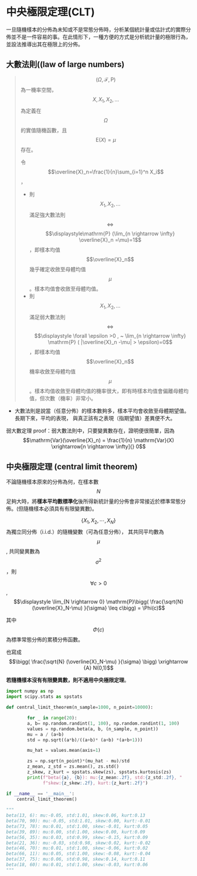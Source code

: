 # 中央極限定理(CLT)

一旦隨機樣本的分佈為未知或不是常態分佈時，分析某個統計量或估計式的實際分佈並不是一件容易的事。在此情形下，一種方便的方式是分析統計量的極限行為，並設法推導出其在極限上的分佈。

## 大數法則((law of large numbers)

> $$(\Omega, \mathcal{F}, \mathrm{P})$$為一機率空間，$$X, X_1, X_2, \ldots$$為定義在$$\Omega$$的實值隨機函數，且$$\mathrm{E}(X)=\mu$$存在。
>
> 令$$\overline{X}_n=\frac{1}{n}\sum_{i=1}^n X_i$$，
>
> * &#x20;則$$X_1,X_2, \ldots$$滿足強大數法則 $$\Leftrightarrow$$$$\displaystyle\mathrm{P} (\lim_{n \rightarrow \infty} \overline{X}_n =\mu)=1$$，即樣本均值$$\overline{X}_n$$幾乎確定收斂至母體均值$$\mu$$。樣本均值會收斂至母體均值。
> * &#x20;則$$X_1,X_2, \ldots$$滿足弱大數法則 $$\Leftrightarrow$$$$\displaystyle \forall \epsilon >0 , ~ \lim_{n \rightarrow \infty} \mathrm{P} ( |\overline{X}_n -\mu| > \epsilon)=0$$，即樣本均值$$\overline{X}_n$$機率收斂至母體均值$$\mu$$。樣本均值收斂至母體均值的機率很大，即有時樣本均值會偏離母體均值，但次數（機率）非常小。

* 大數法則是說當（任意分佈）的樣本數夠多，樣本平均會收斂至母體期望值。長期下來，平均的表現， 與真正該有之表現（指期望值）差異便不大。

弱大數定理 proof：弱大數法則中，只要變異數存在，證明便很簡單，因為$$\mathrm{Var}(\overline{X}_n) = \frac{1}{n} \mathrm{Var}(X)  \xrightarrow[n \rightarrow \infty]{} 0$$

## 中央極限定理 (central limit theorem)&#x20;

不論隨機樣本原來的分佈為何，在樣本數$$N$$足夠大時，將**樣本平均數標準化**後所得新統計量的分佈會非常接近於標準常態分佈。(但隨機樣本必須具有有限變異數)。

$$\{X_1,X_2,⋯,X_N \}$$為獨立同分佈（i.i.d.）的隨機變數（可為任意分佈）， 其共同平均數為$$\mu$$,  共同變異數為$$\sigma^2$$，則

$$\forall c > 0$$, $$\displaystyle \lim_{N \rightarrow 0} \mathrm{P}\bigg( \frac{\sqrt{N} (\overline{X}_N-\mu) }{\sigma} \leq c\bigg) = \Phi(c)$$

其中$$\Phi(c)$$為標準常態分佈的累積分佈函數。

也寫成 $$\bigg( \frac{\sqrt{N} (\overline{X}_N-\mu) }{\sigma} \bigg) \xrightarrow {A} N(0,1)$$

**若隨機樣本沒有有限變異數，則不適用中央極限定理**。&#x20;



```python
import numpy as np
import scipy.stats as spstats

def central_limit_theorem(n_sample=1000, n_point=10000):

        for _ in range(20):
        a, b= np.random.randint(1, 100), np.random.randint(1, 100)
        values = np.random.beta(a, b, (n_sample, n_point))
        mu = a / (a+b)
        std = np.sqrt((a*b)/((a+b)* (a+b) *(a+b+1)))

        mu_hat = values.mean(axis=1)

        zs = np.sqrt(n_point)*(mu_hat - mu)/std
        z_mean, z_std = zs.mean(), zs.std()
        z_skew, z_kurt = spstats.skew(zs), spstats.kurtosis(zs)
        print(f"beta({a}, {b}): mu:{z_mean:.2f}, std:{z_std:.2f}, "
              f"skew:{z_skew:.2f}, kurt:{z_kurt:.2f}")

if __name__ == '__main__':
    central_limit_theorem()
    
"""
beta(13, 6): mu:-0.05, std:1.01, skew:0.06, kurt:0.13
beta(70, 90): mu:-0.05, std:1.01, skew:0.00, kurt:-0.01
beta(73, 78): mu:0.01, std:1.00, skew:-0.01, kurt:0.05
beta(39, 89): mu:0.00, std:1.00, skew:0.00, kurt:0.09
beta(56, 35): mu:0.03, std:0.99, skew:-0.15, kurt:0.09
beta(21, 36): mu:-0.03, std:0.98, skew:0.02, kurt:-0.02
beta(46, 70): mu:0.01, std:1.00, skew:-0.06, kurt:0.02
beta(66, 11): mu:0.05, std:1.00, skew:-0.08, kurt:-0.04
beta(37, 75): mu:0.06, std:0.98, skew:0.14, kurt:0.11
beta(18, 60): mu:0.01, std:1.00, skew:-0.03, kurt:0.06
"""
```

